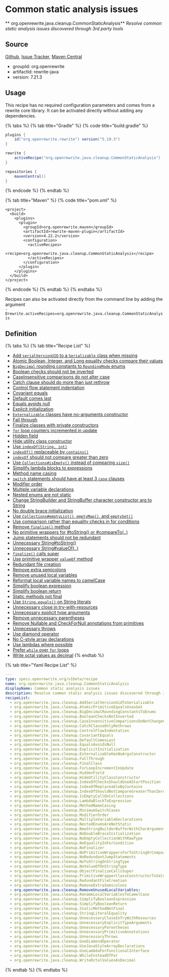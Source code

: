 # Common static analysis issues

\*\* org.openrewrite.java.cleanup.CommonStaticAnalysis\*\* _Resolve common static analysis issues discovered through 3rd party tools_

## Source

[Github](https://github.com/openrewrite/rewrite), [Issue Tracker](https://github.com/openrewrite/rewrite/issues), [Maven Central](https://search.maven.org/artifact/org.openrewrite/rewrite-java/7.21.3/jar)

* groupId: org.openrewrite
* artifactId: rewrite-java
* version: 7.21.3

## Usage

This recipe has no required configuration parameters and comes from a rewrite core library. It can be activated directly without adding any dependencies.

{% tabs %}
{% tab title="Gradle" %}
{% code title="build.gradle" %}
```groovy
plugins {
    id("org.openrewrite.rewrite") version("5.19.3")
}

rewrite {
    activeRecipe("org.openrewrite.java.cleanup.CommonStaticAnalysis")
}

repositories {
    mavenCentral()
}
```
{% endcode %}
{% endtab %}

{% tab title="Maven" %}
{% code title="pom.xml" %}
```markup
<project>
  <build>
    <plugins>
      <plugin>
        <groupId>org.openrewrite.maven</groupId>
        <artifactId>rewrite-maven-plugin</artifactId>
        <version>4.22.2</version>
        <configuration>
          <activeRecipes>
            <recipe>org.openrewrite.java.cleanup.CommonStaticAnalysis</recipe>
          </activeRecipes>
        </configuration>
      </plugin>
    </plugins>
  </build>
</project>
```
{% endcode %}
{% endtab %}
{% endtabs %}

Recipes can also be activated directly from the command line by adding the argument\
`-Drewrite.activeRecipes=org.openrewrite.java.cleanup.CommonStaticAnalysis`

## Definition

{% tabs %}
{% tab title="Recipe List" %}
* [Add `serialVersionUID` to a `Serializable` class when missing](addserialversionuidtoserializable.md)
* [Atomic Boolean, Integer, and Long equality checks compare their values](atomicprimitiveequalsusesget.md)
* [`BigDecimal` rounding constants to `RoundingMode` enums](bigdecimalroundingconstantstoenums.md)
* [Boolean checks should not be inverted](booleanchecksnotinverted.md)
* [CaseInsensitive comparisons do not alter case](caseinsensitivecomparisonsdonotchangecase.md)
* [Catch clause should do more than just rethrow](catchclauseonlyrethrows.md)
* [Control flow statement indentation](controlflowindentation.md)
* [Covariant equals](covariantequals.md)
* [Default comes last](defaultcomeslast.md)
* [Equals avoids null](equalsavoidsnull.md)
* [Explicit initialization](explicitinitialization.md)
* [`Externalizable` classes have no-arguments constructor](externalizablehasnoargsconstructor.md)
* [Fall through](fallthrough.md)
* [Finalize classes with private constructors](finalclass.md)
* [`for` loop counters incremented in update](forloopincrementinupdate.md)
* [Hidden field](hiddenfield.md)
* [Hide utility class constructor](hideutilityclassconstructor.md)
* [Use `indexOf(String, int)`](indexofchecksshoulduseastartposition.md)
* [`indexOf()` replaceable by `contains()`](indexofreplaceablebycontains.md)
* [`indexOf` should not compare greater than zero](indexofshouldnotcomparegreaterthanzero.md)
* [Use `Collections#isEmpty()` instead of comparing `size()`](isemptycalloncollections.md)
* [Simplify lambda blocks to expressions](lambdablocktoexpression.md)
* [Method name casing](methodnamecasing.md)
* [`switch` statements should have at least 3 `case` clauses](minimumswitchcases.md)
* [Modifier order](modifierorder.md)
* [Multiple variable declarations](multiplevariabledeclarations.md)
* [Nested enums are not static](nestedenumsarenotstatic.md)
* [Change StringBuilder and StringBuffer character constructor arg to String](newstringbuilderbufferwithcharargument.md)
* [No double brace initialization](nodoublebraceinitialization.md)
* [Use `Collections#emptyList()`, `emptyMap()`, and `emptySet()`](noemptycollectionwithrawtype.md)
* [Use comparison rather than equality checks in for conditions](noequalityinforcondition.md)
* [Remove `finalize()` method](nofinalizer.md)
* [No primitive wrappers for #toString() or #compareTo(..)](noprimitivewrappersfortostringorcompareto.md)
* [Jump statements should not be redundant](noredundantjumpstatements.md)
* [Unnecessary String#toString()](notostringonstringtype.md)
* [Unnecessary String#valueOf(..)](novalueofonstringtype.md)
* [`finalize()` calls super](objectfinalizecallssuper.md)
* [Use primitive wrapper `valueOf` method](primitivewrapperclassconstructortovalueof.md)
* [Redundant file creation](redundantfilecreation.md)
* [Remove extra semicolons](removeextrasemicolons.md)
* [Remove unused local variables](removeunusedlocalvariables.md)
* [Reformat local variable names to camelCase](renamelocalvariablestocamelcase.md)
* [Simplify boolean expression](simplifybooleanexpression.md)
* [Simplify boolean return](simplifybooleanreturn.md)
* [Static methods not final](staticmethodnotfinal.md)
* [Use `String.equals()` on String literals](stringliteralequality.md)
* [Unnecessary close in try-with-resources](unnecessarycloseintrywithresources.md)
* [Unnecessary explicit type arguments](unnecessaryexplicittypearguments.md)
* [Remove unnecessary parentheses](unnecessaryparentheses.md)
* [Remove Nullable and CheckForNull annotations from primitives](unnecessaryprimitiveannotations.md)
* [Unnecessary throws](unnecessarythrows.md)
* [Use diamond operator](usediamondoperator.md)
* [No C-style array declarations](usejavastylearraydeclarations.md)
* [Use lambdas where possible](uselambdaforfunctionalinterface.md)
* [Prefer `while` over `for` loops](whileinsteadoffor.md)
* [Write octal values as decimal](writeoctalvaluesasdecimal.md)
{% endtab %}

{% tab title="Yaml Recipe List" %}
```yaml
---
type: specs.openrewrite.org/v1beta/recipe
name: org.openrewrite.java.cleanup.CommonStaticAnalysis
displayName: Common static analysis issues
description: Resolve common static analysis issues discovered through 3rd party tools
recipeList:
  - org.openrewrite.java.cleanup.AddSerialVersionUidToSerializable
  - org.openrewrite.java.cleanup.AtomicPrimitiveEqualsUsesGet
  - org.openrewrite.java.cleanup.BigDecimalRoundingConstantsToEnums
  - org.openrewrite.java.cleanup.BooleanChecksNotInverted
  - org.openrewrite.java.cleanup.CaseInsensitiveComparisonsDoNotChangeCase
  - org.openrewrite.java.cleanup.CatchClauseOnlyRethrows
  - org.openrewrite.java.cleanup.ControlFlowIndentation
  - org.openrewrite.java.cleanup.CovariantEquals
  - org.openrewrite.java.cleanup.DefaultComesLast
  - org.openrewrite.java.cleanup.EqualsAvoidsNull
  - org.openrewrite.java.cleanup.ExplicitInitialization
  - org.openrewrite.java.cleanup.ExternalizableHasNoArgsConstructor
  - org.openrewrite.java.cleanup.FallThrough
  - org.openrewrite.java.cleanup.FinalClass
  - org.openrewrite.java.cleanup.ForLoopIncrementInUpdate
  - org.openrewrite.java.cleanup.HiddenField
  - org.openrewrite.java.cleanup.HideUtilityClassConstructor
  - org.openrewrite.java.cleanup.IndexOfChecksShouldUseAStartPosition
  - org.openrewrite.java.cleanup.IndexOfReplaceableByContains
  - org.openrewrite.java.cleanup.IndexOfShouldNotCompareGreaterThanZero
  - org.openrewrite.java.cleanup.IsEmptyCallOnCollections
  - org.openrewrite.java.cleanup.LambdaBlockToExpression
  - org.openrewrite.java.cleanup.MethodNameCasing
  - org.openrewrite.java.cleanup.MinimumSwitchCases
  - org.openrewrite.java.cleanup.ModifierOrder
  - org.openrewrite.java.cleanup.MultipleVariableDeclarations
  - org.openrewrite.java.cleanup.NestedEnumsAreNotStatic
  - org.openrewrite.java.cleanup.NewStringBuilderBufferWithCharArgument
  - org.openrewrite.java.cleanup.NoDoubleBraceInitialization
  - org.openrewrite.java.cleanup.NoEmptyCollectionWithRawType
  - org.openrewrite.java.cleanup.NoEqualityInForCondition
  - org.openrewrite.java.cleanup.NoFinalizer
  - org.openrewrite.java.cleanup.NoPrimitiveWrappersForToStringOrCompareTo
  - org.openrewrite.java.cleanup.NoRedundantJumpStatements
  - org.openrewrite.java.cleanup.NoToStringOnStringType
  - org.openrewrite.java.cleanup.NoValueOfOnStringType
  - org.openrewrite.java.cleanup.ObjectFinalizeCallsSuper
  - org.openrewrite.java.cleanup.PrimitiveWrapperClassConstructorToValueOf
  - org.openrewrite.java.cleanup.RedundantFileCreation
  - org.openrewrite.java.cleanup.RemoveExtraSemicolons
  - org.openrewrite.java.cleanup.RemoveUnusedLocalVariables:
  - org.openrewrite.java.cleanup.RenameLocalVariablesToCamelCase
  - org.openrewrite.java.cleanup.SimplifyBooleanExpression
  - org.openrewrite.java.cleanup.SimplifyBooleanReturn
  - org.openrewrite.java.cleanup.StaticMethodNotFinal
  - org.openrewrite.java.cleanup.StringLiteralEquality
  - org.openrewrite.java.cleanup.UnnecessaryCloseInTryWithResources
  - org.openrewrite.java.cleanup.UnnecessaryExplicitTypeArguments
  - org.openrewrite.java.cleanup.UnnecessaryParentheses
  - org.openrewrite.java.cleanup.UnnecessaryPrimitiveAnnotations
  - org.openrewrite.java.cleanup.UnnecessaryThrows
  - org.openrewrite.java.cleanup.UseDiamondOperator
  - org.openrewrite.java.cleanup.UseJavaStyleArrayDeclarations
  - org.openrewrite.java.cleanup.UseLambdaForFunctionalInterface
  - org.openrewrite.java.cleanup.WhileInsteadOfFor
  - org.openrewrite.java.cleanup.WriteOctalValuesAsDecimal
```
{% endtab %}
{% endtabs %}
